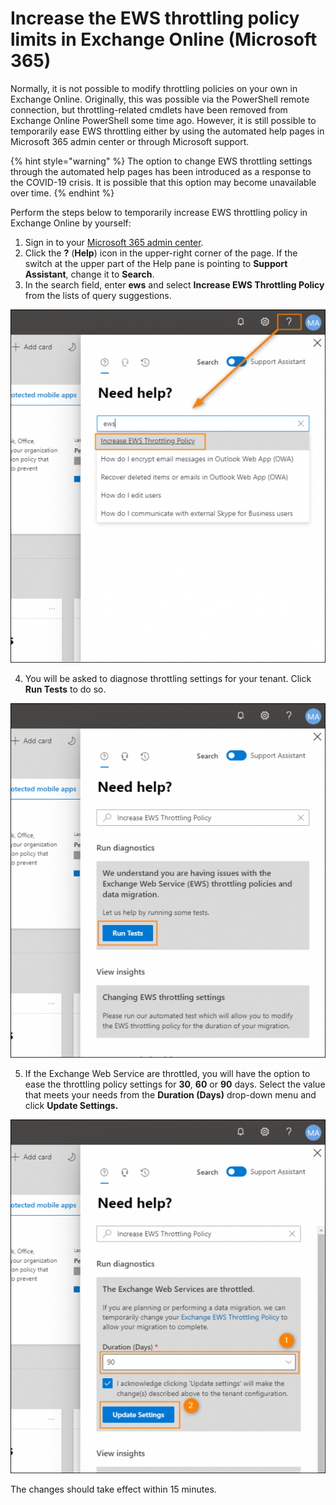 # Increase the EWS throttling policy limits in Exchange Online \(Microsoft 365\)

Normally, it is not possible to modify throttling policies on your own in Exchange Online. Originally, this was possible via the PowerShell remote connection, but throttling-related cmdlets have been removed from Exchange Online PowerShell some time ago. However, it is still possible to temporarily ease EWS throttling either by using the automated help pages in Microsoft 365 admin center or through Microsoft support. 

{% hint style="warning" %}
The option to change EWS throttling settings through the automated help pages has been introduced as a response to the COVID-19 crisis. It is possible that this option may become unavailable over time.
{% endhint %}

Perform the steps below to temporarily increase EWS throttling policy in Exchange Online by yourself:

1. Sign in to your [Microsoft 365 admin center](https://admin.microsoft.com/?source=applauncher).
2. Click the **?** \(**Help**\) icon in the upper-right corner of the page. If the switch at the upper part of the Help pane is pointing to **Support Assistant**, change it to **Search**.
3. In the search field, enter **ews** and select **Increase EWS Throttling Policy** from the lists of query suggestions.

![](../../.gitbook/assets/kodo-cloud-administration-ews-01.png)

4.  You will be asked to diagnose throttling settings for your tenant. Click **Run Tests** to do so.

![](../../.gitbook/assets/kodo-cloud-administration-ews-02.png)

5.  If the Exchange Web Service are throttled, you will have the option to ease the throttling policy settings for **30**, **60** or **90** days. Select the value that meets your needs from the **Duration \(Days\)** drop-down menu and click **Update Settings.**

![](../../.gitbook/assets/kodo-cloud-administration-ews-03.png)

The changes should take effect within 15 minutes.






